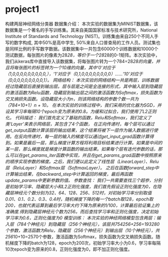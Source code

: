 # project1
构建两层神经网络分类器
数据集介绍：
本次实验的数据集为MINIST数据集，该数据集是一个著名的手写训练集。其来自美国国家标准与技术研究所，National Institute of Standards and Technology (NIST)。训练集由来自250个不同人手写的数字构成, 其中50%是高中学生, 50%来自人口普查局的工作人员。测试集也是同样比例的手写数字数据。该数据集中一共包含60000个训练数据和10000个测试数据，每张图片的像素为28*28，等价于一个28*28的0-1矩阵。本次实验中，我们从keras库中直接导入该数据集，将每张图片转为一个784=28*28的向量，并且将每张图片的标签转为一个10维的向量，其中‘0’对应于（1,0,0,0,0,0,0,0,0,0,），‘1’对应于（0,1,0,0,0,0,0,0,0,0）……‘10’对应于（0,0,0,0,0,0,0,0,0,1）。
网络结构：
本次实验的网络结构一共是两层，训练数据经过隐藏层后直接到输出层。层与层是之间是全连接的形式，其中输入层到隐藏层的激活函数为Relu函数，隐藏层到输出层之间的激活函数为Softmax，损失函数为交叉熵损失函数。设隐藏层大小为n，则该网络结构的参数个数一共为（784+10+1）*n + 10。
在本次实验的训练过程中，我们采用的优化器为SGD，并设其学习率每隔10个epoch变为原来的0.8。为缓和过拟合，我们使用了L2正则化。
代码描述：
	我们首先定义了基础的函数，Relu和Softmax，我们定义了类‘Layer’来表示网络层，其包含了4个函数， 在正向传递时，每个层可以通过get_output函数计算该层的输出结果，这个结果将被下一层作为输入数据进行使用。在反向传递时，每一层的输入的梯度可以通过get_input_grad函数计算得到。如果是最后一层，那么梯度计算方程将利用目标结果进行计算。如果是中间的某一层，那么梯度就是梯度计算函数的输出结果。如果每个层有迭代参数的话，那么可以在get_params_iter函数中实现，并且在get_params_grad函数中按照原来的顺序实现参数的梯度。之后，我们便以此定义了线性层（LinearLayer）、Relu层（ReluLayer）和Softmax层（SoftmaxLayer）。
	之后在函数forward_step中计算输出结果，在backward_step中计算返回的梯度，最后再函数update_params中更新参数的值。
参数查找：
我们一共需要查找三个超参，分别是初始学习率、隐藏层大小和L2正则化强度，我们首先假设正则化强度为0，在隐藏层神经元个数分别为32、64、128、256、512时，对初始学习率分别取值0.01、0.1、0.2、0.3、0.4时，随机梯度下降的每一个batch取128，epoch取200，也就代表运算到最后学习率大约下降为原来的1/100，计算最后验证集上的准确度.得到隐藏层神经元个数为256。而后查找学习率和正则化强度，决定初始学习率为0.6，正则化强度为0
模型训练：
	本次实验的神经网络模型包含两层：输入层（784个神经元）到隐藏层（256个神经元），该层共754*256+256=193280个参数，激活函数为Relu，隐藏层（256个神经元）到输出层（10个神经元），共256*10+10=2570个参数，激活函数为Softmax，损失函数为交叉熵损失函数。随机梯度下降的batch为128，epoch为200次，初始学习率大小为0.6，学习率每隔10次epoch变为原来的0.8，正则化强度为0，即不加正则化强度。
